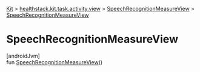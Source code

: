 
[Kit](../../../kit.html) > [healthstack.kit.task.activity.view](../index.html) > [SpeechRecognitionMeasureView](index.html) > [SpeechRecognitionMeasureView](-speech-recognition-measure-view.html)



# SpeechRecognitionMeasureView



[androidJvm]\
fun [SpeechRecognitionMeasureView](-speech-recognition-measure-view.html)()




